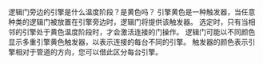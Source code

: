 <lore>
逻辑门旁边的引擎是什么温度阶段？是黄色吗？
</lore>
<no_lore>
引擎黄色是一种触发器，当任意种类的逻辑门被放置在引擎旁边时，逻辑门将提供该触发器。
</no_lore>

<chapter name="需求"/>
选定时，只有当相邻的引擎处于黄色温度阶段时，才会激活连接的门操作。

<chapter name="触发器方向"/>
逻辑门可能以不同颜色显示多重引擎黄色触发器，以表示连接的每台不同的引擎。
触发器的颜色表示引擎相对于管道的方向，您可以借此区分每台引擎。
